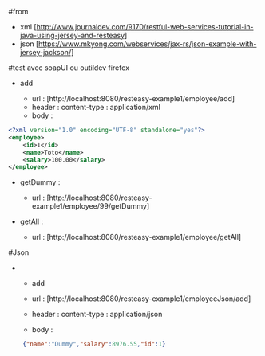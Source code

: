 #from 
*	xml [http://www.journaldev.com/9170/restful-web-services-tutorial-in-java-using-jersey-and-resteasy]
* 	json [https://www.mkyong.com/webservices/jax-rs/json-example-with-jersey-jackson/]

#test avec soapUI ou outildev firefox

*	add

	*	url : [http://localhost:8080/resteasy-example1/employee/add]
	*	header : content-type : application/xml
	*	body : 
```xml
<?xml version="1.0" encoding="UTF-8" standalone="yes"?>
<employee>
	<id>1</id>
	<name>Toto</name>
	<salary>100.00</salary>
</employee>
```

*	getDummy : 

	*	url : [http://localhost:8080/resteasy-example1/employee/99/getDummy]

*	getAll :
 
	*	url : [http://localhost:8080/resteasy-example1/employee/getAll]
	
#Json
*	*	add

	*	url : [http://localhost:8080/resteasy-example1/employeeJson/add]
	*	header : content-type : application/json
	*	body : 
```json
	{"name":"Dummy","salary":8976.55,"id":1}
```	
